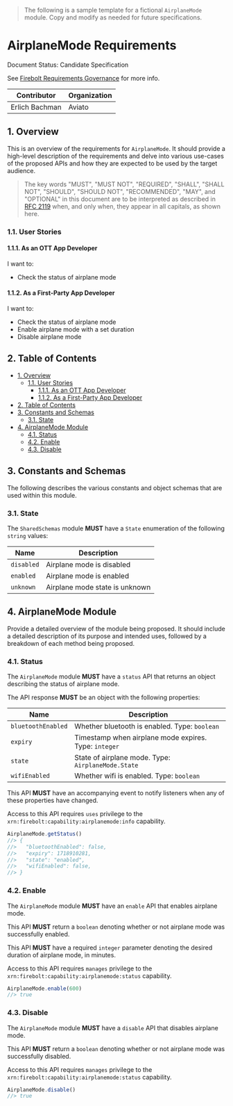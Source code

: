> The following is a sample template for a fictional `AirplaneMode` module. Copy and modify as needed for future specifications.

# AirplaneMode Requirements

Document Status: Candidate Specification

See [Firebolt Requirements Governance](../../governance.md) for more info.

| Contributor    | Organization |
| -------------- | ------------ |
| Erlich Bachman | Aviato       |

## 1. Overview

This is an overview of the requirements for `AirplaneMode`.  It should provide a high-level description of the requirements and delve into various use-cases of the proposed APIs and how they are expected to be used by the target audience.

> The key words "MUST", "MUST NOT", "REQUIRED", "SHALL", "SHALL NOT", "SHOULD", "SHOULD NOT", "RECOMMENDED",  "MAY", and "OPTIONAL" in this document are to be interpreted as described in [RFC 2119](https://www.rfc-editor.org/rfc/rfc2119.txt) when, and only when, they appear in all capitals, as shown here.

### 1.1. User Stories

#### 1.1.1. As an OTT App Developer

I want to:

- Check the status of airplane mode

#### 1.1.2. As a First-Party App Developer

I want to:

- Check the status of airplane mode
- Enable airplane mode with a set duration
- Disable airplane mode

## 2. Table of Contents

- [1. Overview](#1-overview)
  - [1.1. User Stories](#11-user-stories)
    - [1.1.1. As an OTT App Developer](#111-as-an-ott-app-developer)
    - [1.1.2. As a First-Party App Developer](#112-as-a-first-party-app-developer)
- [2. Table of Contents](#2-table-of-contents)
- [3. Constants and Schemas](#3-constants-and-schemas)
  - [3.1. State](#31-state)
- [4. AirplaneMode Module](#4-airplanemode-module)
  - [4.1. Status](#41-status)
  - [4.2. Enable](#42-enable)
  - [4.3. Disable](#43-disable)

## 3. Constants and Schemas

The following describes the various constants and object schemas that are used within this module.

### 3.1. State

The `SharedSchemas` module **MUST** have a `State` enumeration of the following `string` values:

| Name       | Description                    |
| ---------- | ------------------------------ |
| `disabled` | Airplane mode is disabled      |
| `enabled`  | Airplane mode is enabled       |
| `unknown`  | Airplane mode state is unknown |

## 4. AirplaneMode Module

Provide a detailed overview of the module being proposed. It should include a detailed description of its purpose and intended uses, followed by a breakdown of each method being proposed.

### 4.1. Status

The `AirplaneMode` module **MUST** have a `status` API that returns an object describing the status of airplane mode.

The API response **MUST** be an object with the following properties:

| Name               | Description                                           |
| ------------------ | ----------------------------------------------------- |
| `bluetoothEnabled` | Whether bluetooth is enabled. Type: `boolean`         |
| `expiry`           | Timestamp when airplane mode expires. Type: `integer` |
| `state`            | State of airplane mode. Type: `AirplaneMode.State`    |
| `wifiEnabled`      | Whether wifi is enabled. Type: `boolean`              |

This API **MUST** have an accompanying event to notify listeners when any of these properties have changed.

Access to this API requires `uses` privilege to the `xrn:firebolt:capability:airplanemode:info` capability.

```javascript
AirplaneMode.getStatus()
//> {
//>   "bluetoothEnabled": false,
//>   "expiry": 1718910281,
//>   "state": "enabled",
//>   "wifiEnabled": false,
//> }
```

### 4.2. Enable

The `AirplaneMode` module **MUST** have an `enable` API that enables airplane mode.

This API **MUST** return a `boolean` denoting whether or not airplane mode was successfully enabled.

This API **MUST** have a required `integer` parameter denoting the desired duration of airplane mode, in minutes.

Access to this API requires `manages` privilege to the `xrn:firebolt:capability:airplanemode:status` capability.

```javascript
AirplaneMode.enable(600)
//> true
```

### 4.3. Disable

The `AirplaneMode` module **MUST** have a `disable` API that disables airplane mode.

This API **MUST** return a `boolean` denoting whether or not airplane mode was successfully disabled.

Access to this API requires `manages` privilege to the `xrn:firebolt:capability:airplanemode:status` capability.

```javascript
AirplaneMode.disable()
//> true
```
